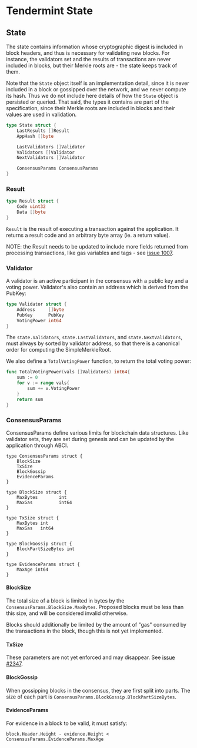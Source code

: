 # Tendermint State

## State

The state contains information whose cryptographic digest is included in block headers, and thus is
necessary for validating new blocks. For instance, the validators set and the results of
transactions are never included in blocks, but their Merkle roots are - the state keeps track of them.

Note that the `State` object itself is an implementation detail, since it is never
included in a block or gossipped over the network, and we never compute
its hash. Thus we do not include here details of how the `State` object is
persisted or queried. That said, the types it contains are part of the specification, since
their Merkle roots are included in blocks and their values are used in
validation.

```go
type State struct {
    LastResults []Result
    AppHash []byte

    LastValidators []Validator
    Validators []Validator
    NextValidators []Validator

    ConsensusParams ConsensusParams
}
```

### Result

```go
type Result struct {
    Code uint32
    Data []byte
}
```

`Result` is the result of executing a transaction against the application.
It returns a result code and an arbitrary byte array (ie. a return value).

NOTE: the Result needs to be updated to include more fields returned from
processing transactions, like gas variables and tags - see
[issue 1007](https://github.com/tendermint/tendermint/issues/1007).

### Validator

A validator is an active participant in the consensus with a public key and a voting power.
Validator's also contain an address which is derived from the PubKey:

```go
type Validator struct {
    Address     []byte
    PubKey      PubKey
    VotingPower int64
}
```

The `state.Validators`, `state.LastValidators`, and `state.NextValidators`, must always by sorted by validator address,
so that there is a canonical order for computing the SimpleMerkleRoot.

We also define a `TotalVotingPower` function, to return the total voting power:

```go
func TotalVotingPower(vals []Validators) int64{
    sum := 0
    for v := range vals{
        sum += v.VotingPower
    }
    return sum
}
```

### ConsensusParams

ConsensusParams define various limits for blockchain data structures.
Like validator sets, they are set during genesis and can be updated by the application through ABCI.

```
type ConsensusParams struct {
	BlockSize
	TxSize
	BlockGossip
	EvidenceParams
}

type BlockSize struct {
	MaxBytes        int
	MaxGas          int64
}

type TxSize struct {
	MaxBytes int
	MaxGas   int64
}

type BlockGossip struct {
	BlockPartSizeBytes int
}

type EvidenceParams struct {
	MaxAge int64
}
```

#### BlockSize

The total size of a block is limited in bytes by the `ConsensusParams.BlockSize.MaxBytes`.
Proposed blocks must be less than this size, and will be considered invalid
otherwise.

Blocks should additionally be limited by the amount of "gas" consumed by the
transactions in the block, though this is not yet implemented.

#### TxSize

These parameters are not yet enforced and may disappear. See [issue
#2347](https://github.com/tendermint/tendermint/issues/2347).

#### BlockGossip

When gossipping blocks in the consensus, they are first split into parts. The
size of each part is `ConsensusParams.BlockGossip.BlockPartSizeBytes`.

#### EvidenceParams

For evidence in a block to be valid, it must satisfy:

```
block.Header.Height - evidence.Height < ConsensusParams.EvidenceParams.MaxAge
```
